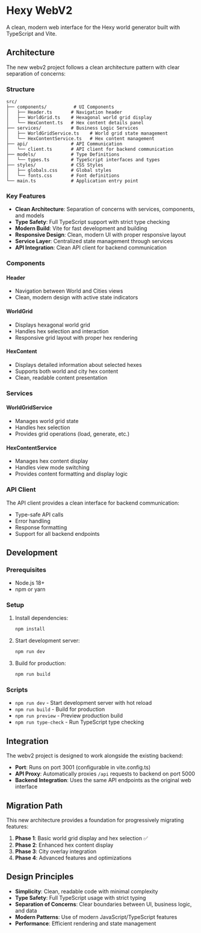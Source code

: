 # Hexy WebV2

A clean, modern web interface for the Hexy world generator built with TypeScript and Vite.

## Architecture

The new webv2 project follows a clean architecture pattern with clear separation of concerns:

### Structure

```
src/
├── components/          # UI Components
│   ├── Header.ts       # Navigation header
│   ├── WorldGrid.ts    # Hexagonal world grid display
│   └── HexContent.ts   # Hex content details panel
├── services/           # Business Logic Services
│   ├── WorldGridService.ts    # World grid state management
│   └── HexContentService.ts   # Hex content management
├── api/                # API Communication
│   └── client.ts       # API client for backend communication
├── models/             # Type Definitions
│   └── types.ts        # TypeScript interfaces and types
├── styles/             # CSS Styles
│   ├── globals.css     # Global styles
│   └── fonts.css       # Font definitions
└── main.ts             # Application entry point
```

### Key Features

- **Clean Architecture**: Separation of concerns with services, components, and models
- **Type Safety**: Full TypeScript support with strict type checking
- **Modern Build**: Vite for fast development and building
- **Responsive Design**: Clean, modern UI with proper responsive layout
- **Service Layer**: Centralized state management through services
- **API Integration**: Clean API client for backend communication

### Components

#### Header
- Navigation between World and Cities views
- Clean, modern design with active state indicators

#### WorldGrid
- Displays hexagonal world grid
- Handles hex selection and interaction
- Responsive grid layout with proper hex rendering

#### HexContent
- Displays detailed information about selected hexes
- Supports both world and city hex content
- Clean, readable content presentation

### Services

#### WorldGridService
- Manages world grid state
- Handles hex selection
- Provides grid operations (load, generate, etc.)

#### HexContentService
- Manages hex content display
- Handles view mode switching
- Provides content formatting and display logic

### API Client

The API client provides a clean interface for backend communication:
- Type-safe API calls
- Error handling
- Response formatting
- Support for all backend endpoints

## Development

### Prerequisites

- Node.js 18+
- npm or yarn

### Setup

1. Install dependencies:
   ```bash
   npm install
   ```

2. Start development server:
   ```bash
   npm run dev
   ```

3. Build for production:
   ```bash
   npm run build
   ```

### Scripts

- `npm run dev` - Start development server with hot reload
- `npm run build` - Build for production
- `npm run preview` - Preview production build
- `npm run type-check` - Run TypeScript type checking

## Integration

The webv2 project is designed to work alongside the existing backend:

- **Port**: Runs on port 3001 (configurable in vite.config.ts)
- **API Proxy**: Automatically proxies `/api` requests to backend on port 5000
- **Backend Integration**: Uses the same API endpoints as the original web interface

## Migration Path

This new architecture provides a foundation for progressively migrating features:

1. **Phase 1**: Basic world grid display and hex selection ✅
2. **Phase 2**: Enhanced hex content display
3. **Phase 3**: City overlay integration
4. **Phase 4**: Advanced features and optimizations

## Design Principles

- **Simplicity**: Clean, readable code with minimal complexity
- **Type Safety**: Full TypeScript usage with strict typing
- **Separation of Concerns**: Clear boundaries between UI, business logic, and data
- **Modern Patterns**: Use of modern JavaScript/TypeScript features
- **Performance**: Efficient rendering and state management 